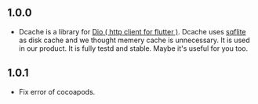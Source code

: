## 1.0.0

* Dcache is a library for [Dio ( http client for flutter )](https://github.com/flutterchina/dio). Dcache uses [sqflite](https://github.com/tekartik/sqflite) as disk cache and we thought memery cache is unnecessary. It is used in our product. It is fully testd and stable. Maybe it's useful for you too.


## 1.0.1

* Fix error of cocoapods.